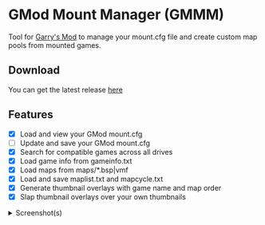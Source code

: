 # GMod Mount Manager (GMMM)

Tool for [Garry's Mod](https://store.steampowered.com/app/4000/Garrys_Mod/) to manage your mount.cfg file and create custom map pools from mounted games.

## Download

You can get the latest release [here](https://github.com/Bluscream/GMod-Mount-Manager/releases/)

## Features

- [x] Load and view your GMod mount.cfg
- [ ] Update and save your GMod mount.cfg
- [x] Search for compatible games across all drives
- [x] Load game info from gameinfo.txt
- [x] Load maps from maps/\*.bsp|vmf
- [x] Load and save maplist.txt and mapcycle.txt
- [x] Generate thumbnail overlays with game name and map order
- [x] Slap thumbnail overlays over your own thumbnails

<details>
<summary>Screenshot(s)</summary>

![](https://i.imgur.com/fXI8300.png)
![](https://i.imgur.com/PbQuJrh.png)

</details
